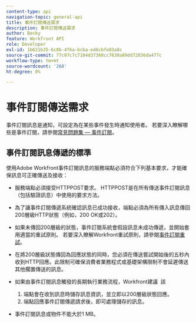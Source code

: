 ```yaml
---
content-type: api
navigation-topic: general-api
title: 事件訂閱傳送需求
description: 事件訂閱傳送需求
author: Becky
feature: Workfront API
role: Developer
exl-id: 1b621b35-6c8b-4f6a-bcba-ed6cbfe83a8c
source-git-commit: 77c07c7c7104d37360cc7630a89dd72836da477c
workflow-type: tm+mt
source-wordcount: '268'
ht-degree: 0%

---
```



# 事件訂閱傳送需求

事件訂閱訊息是通知，可設定為在某些事件發生時通知使用者。 若要深入瞭解哪些是事件訂閱，請參閱[常見問題集 — 事件訂閱](../../wf-api/general/event-subs-faq.md)。

## 事件訂閱訊息傳遞的標準

使用Adobe Workfront事件訂閱訊息的服務端點必須符合下列基本要求，才能確保訊息可正確傳送及接收：

* 服務端點必須接受HTTPPOST要求。 HTTPPOST是在所有傳送事件訂閱訊息（包括驗證訊息）中使用的要求方法。

* 為了讓事件訂閱傳遞系統確認訊息已成功接收，端點必須為所有傳入訊息傳回200層級HTTP狀態（例如，200 OK或202）。

* 如果未傳回200層級的狀態，事件訂閱系統會假設訊息未成功傳遞，並開始套用適當的重試原則。 若要深入瞭解Workfront重試原則，請參閱[事件訂閱重試](../../wf-api/api/event-sub-retries.md)。

* 在將200層級狀態傳回為回應狀態的同時，您必須在傳送嘗試開始後的五秒內收到HTTP回應。此限制可確保消費者業務程式或基礎架構限制不會延遲傳送其他擱置傳送的訊息。

* 如果由事件訂閱訊息觸發的長期執行業務流程，Workfront建議  該

   1. 端點會在收到訊息時儲存訊息資訊，並立即以200層級狀態回應。
   1. 端點回應事件訂閱傳遞請求後，即可處理儲存的訊息。

* 事件訂閱訊息或物件不能大於1 MB。